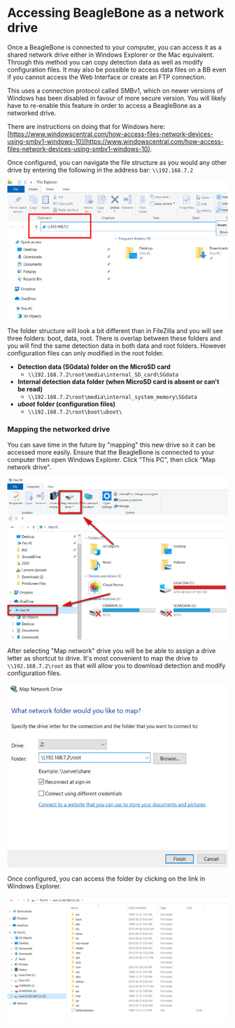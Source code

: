 # Accessing BeagleBone as a network drive

Once a BeagleBone is connected to your computer, you can access it as a shared network drive either in Windows Explorer or the Mac equivalent. Through this method you can copy detection data as well as modify configuration files. It may also be possible to access data files on a BB even if you cannot access the Web Interface or create an FTP connection. 

This uses a connection protocol called SMBv1, which on newer versions of Windows has been disabled in favour of more secure version. You will likely have to re-enable this feature in order to access a BeagleBone as a networked drive.

There are instructions on doing that for Windows here: [https://www.windowscentral.com/how-access-files-network-devices-using-smbv1-windows-10](https://www.windowscentral.com/how-access-files-network-devices-using-smbv1-windows-10).

Once configured, you can navigate the file structure as you would any other drive by entering the following in the address bar: `\\192.168.7.2`

![Navigate to \\192.168.7.2 in the address bar](../.gitbook/assets/networkdrv.png)

The folder structure will look a bit different than in FileZilla and you will see three folders: boot, data, root. There is overlap between these folders and you will find the same detection data in both data and root folders. However configuration files can only modified in the root folder.

* **Detection data \(SGdata\) folder on the MicroSD card**
  * `\\192.168.7.2\root\media\internal_SD_card\SGdata`
* **Internal detection data folder \(when MicroSD card is absent or can't be read\)**
  * `\\192.168.7.2\root\media\internal_system_memory\SGdata`
* _**uboot**_ **folder \(configuration files\)**
  *  `\\192.168.7.2\root\boot\uboot\`

### Mapping the networked drive

You can save time in the future by "mapping" this new drive so it can be accessed more easily. Ensure that the BeagleBone is connected to your computer then open Windows Explorer. Click "This PC", then click "Map network drive".

![](../.gitbook/assets/mapdrive.jpg)

After selecting "Map network" drive you will be be able to assign a drive letter as shortcut to drive. It's most convenient to map the drive to `\\192.168.7.2\root` as that will allow you to download detection and modify configuration files.

![](../.gitbook/assets/mapdrive2.jpg)

Once configured, you can access the folder by clicking on the link in Windows Explorer.

![](../.gitbook/assets/mapdrive3.jpg)

